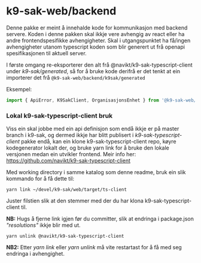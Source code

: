 k9-sak-web/backend
==================

Denne pakke er meint å innehalde kode for kommunikasjon med backend servere. Koden i denne pakken skal ikkje vere avhengig
av react eller ha andre frontendspesifikke avhengigheter. Skal i utgangspunktet ha få/ingen avhengigheter utanom
typescript koden som blir generert ut frå openapi spesifikasjonen til aktuell server.

I første omgang re-eksporterer den alt frå @navikt/k9-sak-typescript-client under _k9-sak/generated_, så for å bruke kode
derifrå er det tenkt at ein importerer det frå `@k9-sak-web/backend/k9sak/generated`

Eksempel:
```typescript
import { ApiError, K9SakClient, OrganisasjonsEnhet } from '@k9-sak-web/backend/k9sak/generated';
```


### Lokal k9-sak-typescript-client bruk

Viss ein skal jobbe med ein api definisjon som endå ikkje er på master branch i k9-sak, og dermed ikkje har blitt publisert
i _k9-sak-typescript-client_ pakke endå, kan ein klone k9-sak-typescript-client repo, køyre kodegenerator lokalt der, og bruke
yarn link for å bruke den lokale versjonen medan ein utvikler frontend. Meir info her: https://github.com/navikt/k9-sak-typescript-client

Med working directory i samme katalog som denne readme, bruk ein slik kommando for å få dette til:

```shell
yarn link ~/devel/k9-sak/web/target/ts-client
```

Juster filstien slik at den stemmer med der du har klona k9-sak-typescript-client til.

**NB:** Hugs å fjerne link igjen før du committer, slik at endringa i package.json _"resolutions"_ ikkje blir med ut.

```shell
yarn unlink @navikt/k9-sak-typescript-client
```
**NB2:** Etter _yarn link_ eller _yarn unlink_ må vite restartast for å få med seg endringa i avhengighet.
